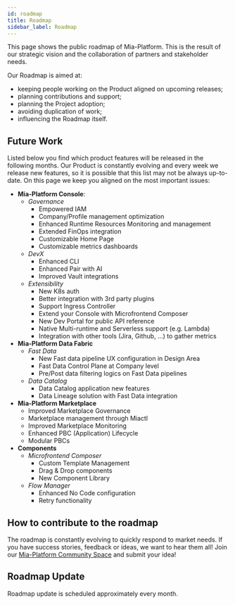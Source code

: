 ```yaml
---
id: roadmap
title: Roadmap
sidebar_label: Roadmap
---
```


This page shows the public roadmap of Mia-Platform. This is the result of our strategic vision and the collaboration of partners and stakeholder needs.

Our Roadmap is aimed at:

- keeping people working on the Product aligned on upcoming releases;
- planning contributions and support;
- planning the Project adoption;
- avoiding duplication of work;
- influencing the Roadmap itself.

## Future Work

Listed below you find which product features will be released in the following months.
Our Product is constantly evolving and every week we release new features, so it is possible that this list may not be always up-to-date.
On this page we keep you aligned on the most important issues:

- **Mia-Platform Console**:
  - _Governance_  
    - Empowered IAM
    - Company/Profile management optimization
    - Enhanced Runtime Resources Monitoring and management
    - Extended FinOps integration
    - Customizable Home Page
    - Customizable metrics dashboards
  - _DevX_
    - Enhanced CLI
    - Enhanced Pair with AI
    - Improved Vault integrations
  - _Extensibility_
    - New K8s auth
    - Better integration with 3rd party plugins
    - Support Ingress Controller
    - Extend your Console with Microfrontend Composer
    - New Dev Portal for public API reference
    - Native Multi-runtime and Serverless support (e.g. Lambda)
    - Integration with other tools (Jira, Github, ...) to gather metrics
- **Mia-Platform Data Fabric**
  - _Fast Data_
    - New Fast data pipeline UX configuration in Design Area
    - Fast Data Control Plane at Company level
    - Pre/Post data filtering logics on Fast Data pipelines
  - _Data Catalog_
    - Data Catalog application new features
    - Data Lineage solution with Fast Data integration
- **Mia-Platform Marketplace**
  - Improved Marketplace Governance
  - Marketplace management through Miactl
  - Improved Marketplace Monitoring
  - Enhanced PBC (Application) Lifecycle
  - Modular PBCs
- **Components**
  - _Microfrontend Composer_
    - Custom Template Management
    - Drag & Drop components
    - New Component Library
  - _Flow Manager_
    - Enhanced No Code configuration
    - Retry functionality

## How to contribute to the roadmap

The roadmap is constantly evolving to quickly respond to market needs.
If you have success stories, feedback or ideas, we want to hear them all!
Join our [Mia-Platform Community Space](https://github.com/mia-platform/community/discussions) and submit your idea!

## Roadmap Update

Roadmap update is scheduled approximately every month.
